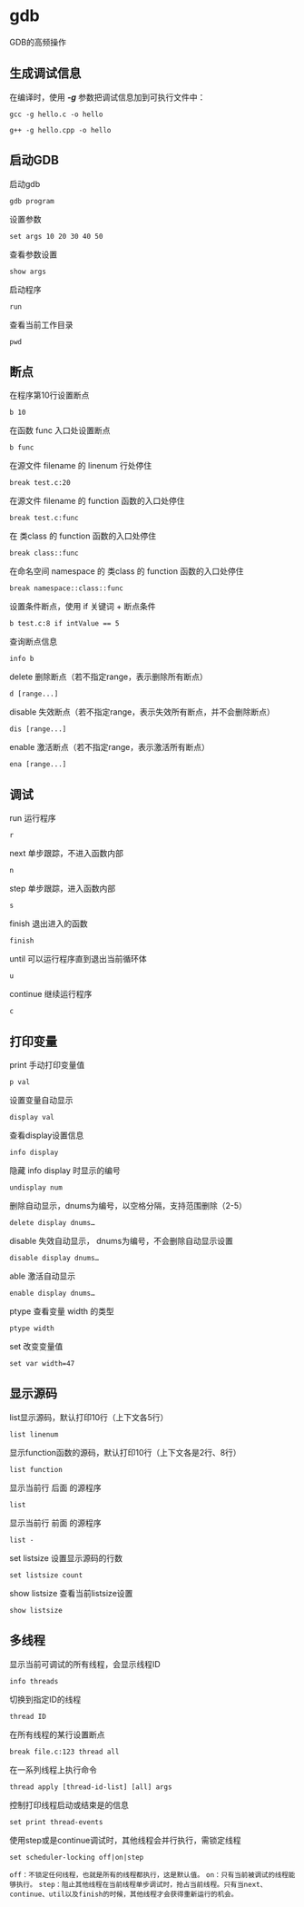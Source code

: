 # gdb

GDB的高频操作

## 生成调试信息

在编译时，使用 ***-g*** 参数把调试信息加到可执行文件中：
```
gcc -g hello.c -o hello
````
```
g++ -g hello.cpp -o hello
```

## 启动GDB

启动gdb
```
gdb program
```
设置参数
```
set args 10 20 30 40 50 
```
查看参数设置
```
show args
```
启动程序
```
run
```
查看当前工作目录
```
pwd
```

## 断点

在程序第10行设置断点
```
b 10
```
在函数 func 入口处设置断点
```
b func
```
在源文件 filename 的 linenum 行处停住
```
break test.c:20
```
在源文件 filename 的 function 函数的入口处停住
```
break test.c:func
```
在 类class 的 function 函数的入口处停住
```
break class::func
```
在命名空间 namespace 的 类class 的 function 函数的入口处停住
```
break namespace::class::func
```
设置条件断点，使用 if 关键词 + 断点条件
```
b test.c:8 if intValue == 5
```
查询断点信息
```
info b
```
delete 删除断点（若不指定range，表示删除所有断点）
```
d [range...]
```
disable 失效断点（若不指定range，表示失效所有断点，并不会删除断点）
```
dis [range...]
```
enable 激活断点（若不指定range，表示激活所有断点）
```
ena [range...]
```

## 调试

run 运行程序
```
r
```
next 单步跟踪，不进入函数内部
```
n
```
step 单步跟踪，进入函数内部
```
s
```
finish 退出进入的函数
```
finish
```
until 可以运行程序直到退出当前循环体
```
u
```
continue 继续运行程序
```
c
```

## 打印变量

print 手动打印变量值
```
p val
```
设置变量自动显示
```
display val
```
查看display设置信息
```
info display
```
隐藏 info display 时显示的编号
```
undisplay num
```
删除自动显示，dnums为编号，以空格分隔，支持范围删除（2-5）
```
delete display dnums…
```
disable 失效自动显示， dnums为编号，不会删除自动显示设置
```
disable display dnums…
```
able 激活自动显示
```
enable display dnums…
```
ptype 查看变量 width 的类型
```
ptype width
```
set 改变变量值
```
set var width=47
```

## 显示源码

list显示源码，默认打印10行（上下文各5行）
```
list linenum
```
显示function函数的源码，默认打印10行（上下文各是2行、8行）
```
list function
```
显示当前行 后面 的源程序
```
list
```
显示当前行 前面 的源程序
```
list -
```
set listsize 设置显示源码的行数
```
set listsize count
```
show listsize 查看当前listsize设置
```
show listsize
```

## 多线程

显示当前可调试的所有线程，会显示线程ID
```
info threads 
```
切换到指定ID的线程
```
thread ID 
```
在所有线程的某行设置断点
```
break file.c:123 thread all
```
在一系列线程上执行命令
```
thread apply [thread-id-list] [all] args
```
控制打印线程启动或结束是的信息
```
set print thread-events
```
使用step或是continue调试时，其他线程会并行执行，需锁定线程
```
set scheduler-locking off|on|step
```
`off：不锁定任何线程，也就是所有的线程都执行，这是默认值。`
`on：只有当前被调试的线程能够执行。`
`step：阻止其他线程在当前线程单步调试时，抢占当前线程。只有当next、continue、util以及finish的时候，其他线程才会获得重新运行的机会。`
